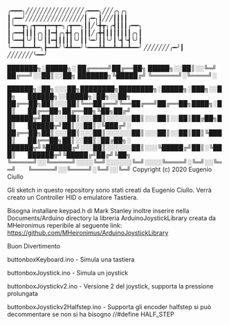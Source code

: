 
╭━━━╮╱╱╱╱╱╱╱╱╱╱╱╱╱╱╱╱╭━━━╮╱╱╱╭╮╭╮
┃╭━━╯╱╱╱╱╱╱╱╱╱╱╱╱╱╱╱╱┃╭━╮┃╱╱╱┃┃┃┃
┃╰━━┳╮╭┳━━┳━━┳━╮╭┳━━╮┃┃╱╰╋┳╮╭┫┃┃┃╭━━╮
┃╭━━┫┃┃┃╭╮┃┃━┫╭╮╋┫╭╮┃┃┃╱╭╋┫┃┃┃┃┃┃┃╭╮┃
┃╰━━┫╰╯┃╰╯┃┃━┫┃┃┃┃╰╯┃┃╰━╯┃┃╰╯┃╰┫╰┫╰╯┃
╰━━━┻━━┻━╮┣━━┻╯╰┻┻━━╯╰━━━┻┻━━┻━┻━┻━━╯
╱╱╱╱╱╱╱╭━╯┃
╱╱╱╱╱╱╱╰━━╯


███████╗░█████╗░
██╔════╝██╔══██╗
█████╗░░██║░░╚═╝
██╔══╝░░██║░░██╗
███████╗╚█████╔╝
╚══════╝░╚════╝░

██████╗░██╗░░░██╗████████╗████████╗░█████╗░███╗░░██╗  ██████╗░░█████╗░██╗░░██╗
██╔══██╗██║░░░██║╚══██╔══╝╚══██╔══╝██╔══██╗████╗░██║  ██╔══██╗██╔══██╗╚██╗██╔╝
██████╦╝██║░░░██║░░░██║░░░░░░██║░░░██║░░██║██╔██╗██║  ██████╦╝██║░░██║░╚███╔╝░
██╔══██╗██║░░░██║░░░██║░░░░░░██║░░░██║░░██║██║╚████║  ██╔══██╗██║░░██║░██╔██╗░
██████╦╝╚██████╔╝░░░██║░░░░░░██║░░░╚█████╔╝██║░╚███║  ██████╦╝╚█████╔╝██╔╝╚██╗
╚═════╝░░╚═════╝░░░░╚═╝░░░░░░╚═╝░░░░╚════╝░╚═╝░░╚══╝  ╚═════╝░░╚════╝░╚═╝░░╚═╝
Copyright (c) 2020 Eugenio Ciullo


Gli sketch in questo repository sono stati creati da Eugenio Ciullo. Verrà creato un Controller HID o emulatore Tastiera.

Bisogna installare keypad.h di Mark Stanley inoltre inserire nella Documents/Arduino directory la libreria ArduinoJoystickLibrary creata da MHeironimus reperibile al seguente link: https://github.com/MHeironimus/ArduinoJoystickLibrary

Buon Divertimento


buttonboxKeyboard.ino - Simula una tastiera

buttonboxJoystick.ino - Simula un joystick

buttonboxJoystickv2.ino - Versione 2 del joystick, supporta la pressione prolungata

buttonboxJoystickv2Halfstep.ino - Supporta gli encoder halfstep si può decommentare se non si ha bisogno //#define HALF_STEP
